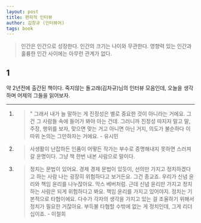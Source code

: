 ```yaml
---
layout: post
title: 편파적 인터뷰
author: 김창규 (인터뷰어)
tags: book
---
```


> 인간은 인간으로 성장한다. 인간의 크기는 나이와 무관한다. 영향력 있는 인간과 훌륭한 인간 사이에는 아무런 관계가 없다.

## 1

약 2년전에 출간된 책이다. 죽지않는 돌고래(김차규)님의 인터뷰 모음인데, 오늘을 생각하며 어제의 그들을 읽어보자.

----

1. > " 그래서 내가 늘 말하는 게 진정성은 별로 중요한 것이 아니라는 거에요. 그건 그 사람들 속에 들어가 봐야 아는 건데. 그러니까 진정성 따지지 말고 말, 주장, 행위를 보자, 맞으면 맞는 거고 아니면 아닌 거지, 의도가 불순하다 이따위 논의는 그만하자는 거에요. - 유시민

2. > 사생활이 난잡하든 인품이 어떻든 작가는 부수로 증명해내지 못하면 스러져갈 운명이다. 그냥 책 한번 내본 사람으로 말이다.

3. > 정치는 문법이 있어요. 경제 경제 문법이 있듯이, 선의만 가지고 정치하겠다고 하는 사람 나는 굉장히 위험하다고 보거든요. 그건 종교죠. 우리가 신념 윤리와 책임 윤리를 나누잖아요. 막스 베버처럼. 근데 신념 윤리만 가지고 정치하는 사람은 되게 위험하다고 봐요. 책임 윤리를 가지고 있어야지. 정치는 기본적으로 타협이에요. 다수가 각자의 생각을 가지고 있는 걸 조율하기 위해서 정치가 필요한 거잖아요. 부득불 타협할 수밖에 없는 게 정치인데, 그게 리더십이죠. - 이철희
